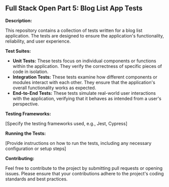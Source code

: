 ## Full Stack Open Part 5: Blog List App Tests

**Description:**

This repository contains a collection of tests written for a blog list application. The tests are designed to ensure the application's functionality, reliability, and user experience.

**Test Suites:**

- **Unit Tests:** These tests focus on individual components or functions within the application. They verify the correctness of specific pieces of code in isolation.
- **Integration Tests:** These tests examine how different components or modules interact with each other. They ensure that the application's overall functionality works as expected.
- **End-to-End Tests:** These tests simulate real-world user interactions with the application, verifying that it behaves as intended from a user's perspective.

**Testing Frameworks:**

[Specify the testing frameworks used, e.g., Jest, Cypress]

**Running the Tests:**

[Provide instructions on how to run the tests, including any necessary configuration or setup steps]

**Contributing:**

Feel free to contribute to the project by submitting pull requests or opening issues. Please ensure that your contributions adhere to the project's coding standards and best practices.
